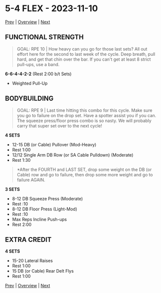 # 5-4 FLEX - 2023-11-10
[Prev](5-3.md) | [Overview](0-Overview.md) | [Next](5-5.md)
## FUNCTIONAL STRENGTH
>GOAL: RPE 10 | How heavy can you go for those last sets? All out effort here for the second to last week of the cycle. Deep breath, pull hard, and get that chin over the bar. If you can't get at least 8 strict pull-ups, use a band.

**6-6-4-4-2-2** (Rest 2:00 b/t Sets)
- Weighted Pull-Up
## BODYBUILDING
>GOAL: RPE 9 | Last time hitting this combo for this cycle. Make sure you go to failure on the drop set. Have a spotter assist you if you can. The squeeze press/floor press combo is so nasty. We will probably carry that super set over to the next cycle!

**4 SETS**
- 12-15 DB (or Cable) Pullover (Mod-Heavy)
- Rest 1:00
- 12/12 Single Arm DB Row (or SA Cable Pulldown) (Moderate)
- Rest 1:30

>*After the FOURTH and LAST SET, drop some weight on the DB (or Cable) row and go to failure, then drop some more weight and go to failure AGAIN.

**3 SETS**
- 8-12 DB Squeeze Press (Moderate)
- Rest :10
- 8-12 DB Floor Press (Light-Mod)
- Rest :10
- Max Reps Incline Push-ups
- Rest 2:00
## EXTRA CREDIT
**4 SETS**
- 15-20 Lateral Raises
- Rest 1:00
- 15 DB (or Cable) Rear Delt Flys
- Rest 1:00

[Prev](5-3.md) | [Overview](0-Overview.md) | [Next](5-5.md)